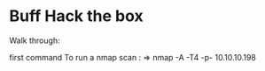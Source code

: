 # Buff Hack the box

  Walk through:
  
  first command To run a nmap scan :
      => nmap -A -T4 -p- 10.10.10.198
